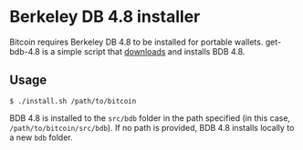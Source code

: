 Berkeley DB 4.8 installer
=========================

Bitcoin requires Berkeley DB 4.8 to be installed for portable wallets.  get-bdb-4.8 is a simple script that [downloads](http://download.oracle.com/berkeley-db/db-4.8.30.NC.tar.gz) and installs BDB 4.8.

Usage
-----

    $ ./install.sh /path/to/bitcoin

BDB 4.8 is installed to the `src/bdb` folder in the path specified (in this case, `/path/to/bitcoin/src/bdb`).  If no path is provided, BDB 4.8 installs locally to a new `bdb` folder.

